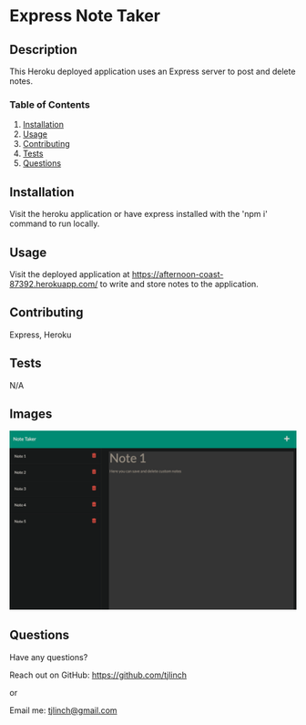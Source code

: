 # Express Note Taker

## Description

This Heroku deployed application uses an Express server to post and delete notes.

### Table of Contents

1.  [Installation](#installation)
2.  [Usage](#usage)
3.  [Contributing](#contributing)
4.  [Tests](#tests)
5.  [Questions](#questions)

## Installation

Visit the heroku application or have express installed with the 'npm i' command to run locally.

## Usage

Visit the deployed application at https://afternoon-coast-87392.herokuapp.com/ to write and store notes to the application.

## Contributing

Express, Heroku

## Tests

N/A

## Images

!["Deployed noteTaker App"](./assets/images/Screen%20Shot%202022-10-09%20at%206.02.46%20PM.png)

## Questions

Have any questions?

Reach out on GitHub: https://github.com/tjlinch

or

Email me: tjlinch@gmail.com
